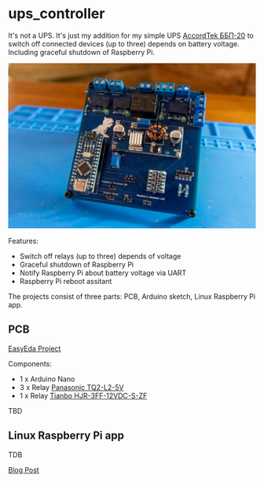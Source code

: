 # ups_controller

It's not a UPS. It's just my addition for my simple UPS [AccordTek ББП-20](https://secur.by/katalog/istochniki-pitaniya/besperebojnye-bloki-pitaniya/bbp-20.html) to switch off connected devices (up to three) depends on battery voltage. Including graceful shutdown of Raspberry Pi.

![image](DSC_4442.webp)

Features:
- Switch off relays (up to three) depends of voltage
- Graceful shutdown of Raspberry Pi
- Notify Raspberry Pi about battery voltage via UART
- Raspberry Pi reboot assitant

The projects consist of three parts: PCB, Arduino sketch, Linux Raspberry Pi app.

## PCB

[EasyEda Project](https://easyeda.com/editor#project_id=0bf0c4ab24b245bfa950abd184b83c0f)

Components:
- 1 x Arduino Nano
- 3 x Relay [Panasonic TQ2-L2-5V](https://belchip.by/product/?selected_product=50890)
- 1 x Relay [Tianbo HJR-3FF-12VDC-S-ZF](https://belchip.by/product/?selected_product=s1_83820)

TBD

## Linux Raspberry Pi app

TDB

[Blog Post](https://wampi.re/village_ups)
